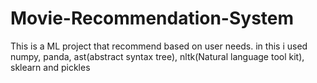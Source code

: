 # Movie-Recommendation-System
This is a ML project that recommend based on user needs. in this i used numpy, panda, ast(abstract syntax tree), nltk(Natural language tool kit), sklearn and pickles
